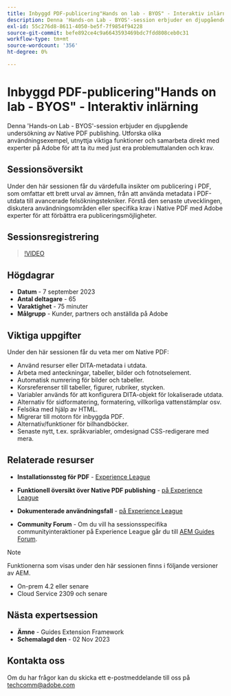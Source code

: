 ```yaml
---
title: Inbyggd PDF-publicering"Hands on lab - BYOS" - Interaktiv inlärning
description: Denna 'Hands-on Lab - BYOS'-session erbjuder en djupgående undersökning av Native PDF publishing. Utforska olika användningsexempel, utnyttja viktiga funktioner och samarbeta direkt med experter på Adobe för att ta itu med just era problemuttalanden och krav.
exl-id: 55c276d8-8611-4050-be5f-7f9854f94228
source-git-commit: befe892ce4c9a6643593469bdc7fdd808ceb0c31
workflow-type: tm+mt
source-wordcount: '356'
ht-degree: 0%

---
```


# Inbyggd PDF-publicering&quot;Hands on lab - BYOS&quot; - Interaktiv inlärning

Denna &#39;Hands-on Lab - BYOS&#39;-session erbjuder en djupgående undersökning av Native PDF publishing. Utforska olika användningsexempel, utnyttja viktiga funktioner och samarbeta direkt med experter på Adobe för att ta itu med just era problemuttalanden och krav.

## Sessionsöversikt

Under den här sessionen får du värdefulla insikter om publicering i PDF, som omfattar ett brett urval av ämnen, från att använda metadata i PDF-utdata till avancerade felsökningstekniker. Förstå den senaste utvecklingen, diskutera användningsområden eller specifika krav i Native PDF med Adobe experter för att förbättra era publiceringsmöjligheter.

## Sessionsregistrering

>[!VIDEO](https://video.tv.adobe.com/v/3424375/native-pdf-aem-guides?quality=12&learn=on)

## Högdagrar

- **Datum** - 7 september 2023
- **Antal deltagare** - 65
- **Varaktighet** - 75 minuter
- **Målgrupp** - Kunder, partners och anställda på Adobe

## Viktiga uppgifter

Under den här sessionen får du veta mer om Native PDF:

- Använd resurser eller DITA-metadata i utdata.
- Arbeta med anteckningar, tabeller, bilder och fotnotselement.
- Automatisk numrering för bilder och tabeller.
- Korsreferenser till tabeller, figurer, rubriker, stycken.
- Variabler används för att konfigurera DITA-objekt för lokaliserade utdata.
- Alternativ för sidformatering, formatering, villkorliga vattenstämplar osv.
- Felsöka med hjälp av HTML.
- Migrerar till motorn för inbyggda PDF.
- Alternativ/funktioner för bilhandböcker.
- Senaste nytt, t.ex. språkvariabler, omdesignad CSS-redigerare med mera.


## Relaterade resurser

- **Installationssteg för PDF** - [Experience League](https://experienceleague.adobe.com/docs/experience-manager-guides-learn/tutorials/knowledge-base/kb-articles/publishing/configuring-aem-environment-for-native-pdf-publishing.html?lang=en)

- **Funktionell översikt över Native PDF publishing** - [på Experience League](https://experienceleague.adobe.com/docs/experience-manager-guides-learn/tutorials/knowledge-base/expert-session/native-pdf-publishing-essentials-feb23.html?lang=en)

- **Dokumenterade användningsfall** - [på Experience League](https://experienceleague.adobe.com/docs/experience-manager-guides-learn/tutorials/install-guide/on-prem-ig/output-gen-config/config-native-pdf-publish/content-styles/stylesheet.html?lang=en)

- **Community Forum** - Om du vill ha sessionsspecifika communityinteraktioner på Experience League går du till  [AEM Guides Forum](https://experienceleaguecommunities.adobe.com/t5/experience-manager-guides/bd-p/xml-documentation-discussions).

>[!NOTE]
>
> Funktionerna som visas under den här sessionen finns i följande versioner av AEM.
> - On-prem 4.2 eller senare
> - Cloud Service 2309 och senare

## Nästa expertsession

- **Ämne** - Guides Extension Framework
- **Schemalagd den** - 02 Nov 2023

## Kontakta oss

Om du har frågor kan du skicka ett e-postmeddelande till oss på <techcomm@adobe.com>
